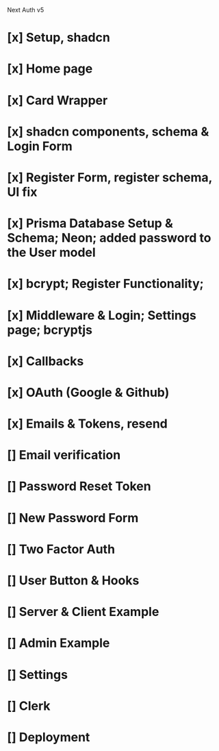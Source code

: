 Next Auth v5

# [x] Setup, shadcn
# [x] Home page
# [x] Card Wrapper
# [x] shadcn components, schema & Login Form
# [x] Register Form, register schema, UI fix
# [x] Prisma Database Setup & Schema; Neon; added password to the User model
# [x] bcrypt; Register Functionality;
# [x] Middleware & Login; Settings page; bcryptjs
# [x] Callbacks
# [x] OAuth (Google & Github)
# [x] Emails & Tokens, resend
# [] Email verification
# [] Password Reset Token
# [] New Password Form
# [] Two Factor Auth
# [] User Button & Hooks
# [] Server & Client Example
# [] Admin Example
# [] Settings
# [] Clerk
# [] Deployment
